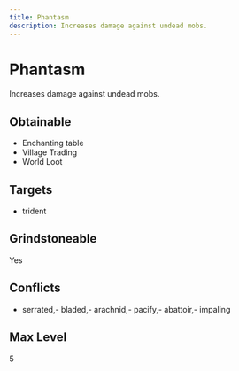 ```yaml
---
title: Phantasm
description: Increases damage against undead mobs.
---
```

# Phantasm
Increases damage against undead mobs.
## Obtainable
- Enchanting table
- Village Trading
- World Loot
## Targets
- trident
## Grindstoneable
Yes
## Conflicts
- serrated,- bladed,- arachnid,- pacify,- abattoir,- impaling
## Max Level
5
